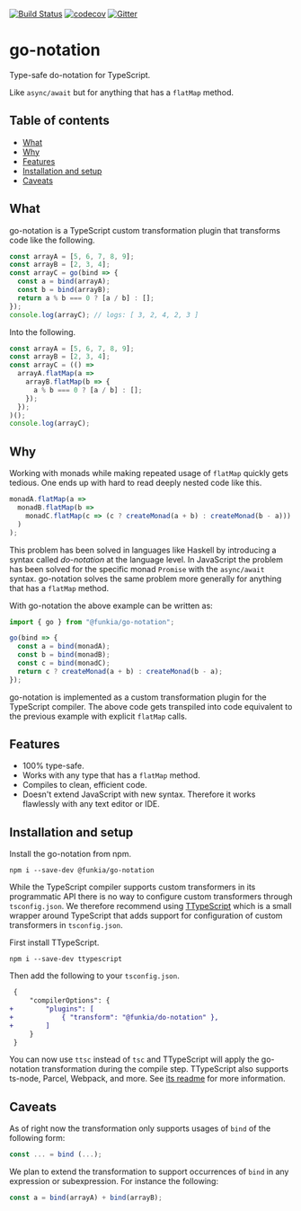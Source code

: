 [![Build Status](https://travis-ci.org/funkia/go-notation.svg?branch=master)](https://travis-ci.org/funkia/go-notation)
[![codecov](https://codecov.io/gh/funkia/go-notation/branch/master/graph/badge.svg)](https://codecov.io/gh/funkia/go-notation)
[![Gitter](https://img.shields.io/gitter/room/funkia/General.svg)](https://gitter.im/funkia/General)

# go-notation

Type-safe do-notation for TypeScript.

Like `async/await` but for anything that has a `flatMap` method.

## Table of contents

- [What](#what)
- [Why](#why)
- [Features](#features)
- [Installation and setup](#installation-and-setup)
- [Caveats](#caveats)

## What

go-notation is a TypeScript custom transformation plugin that transforms code
like the following.

```typescript
const arrayA = [5, 6, 7, 8, 9];
const arrayB = [2, 3, 4];
const arrayC = go(bind => {
  const a = bind(arrayA);
  const b = bind(arrayB);
  return a % b === 0 ? [a / b] : [];
});
console.log(arrayC); // logs: [ 3, 2, 4, 2, 3 ]
```

Into the following.

```typescript
const arrayA = [5, 6, 7, 8, 9];
const arrayB = [2, 3, 4];
const arrayC = (() =>
  arrayA.flatMap(a =>
    arrayB.flatMap(b => {
      a % b === 0 ? [a / b] : [];
    });
  });
)();
console.log(arrayC);
```

## Why

Working with monads while making repeated usage of `flatMap` quickly gets
tedious. One ends up with hard to read deeply nested code like this.

```ts
monadA.flatMap(a =>
  monadB.flatMap(b =>
    monadC.flatMap(c => (c ? createMonad(a + b) : createMonad(b - a)))
  )
);
```

This problem has been solved in languages like Haskell by introducing a syntax
called _do-notation_ at the language level. In JavaScript the problem has been
solved for the specific monad `Promise` with the `async/await` syntax.
go-notation solves the same problem more generally for anything that has a
`flatMap` method.

With go-notation the above example can be written as:

```typescript
import { go } from "@funkia/go-notation";

go(bind => {
  const a = bind(monadA);
  const b = bind(monadB);
  const c = bind(monadC);
  return c ? createMonad(a + b) : createMonad(b - a);
});
```

go-notation is implemented as a custom transformation plugin for the TypeScript
compiler. The above code gets transpiled into code equivalent to the previous
example with explicit `flatMap` calls.

## Features

- 100% type-safe.
- Works with any type that has a `flatMap` method.
- Compiles to clean, efficient code.
- Doesn't extend JavaScript with new syntax. Therefore it works flawlessly with
  any text editor or IDE.

## Installation and setup

Install the go-notation from npm.

```
npm i --save-dev @funkia/go-notation
```

While the TypeScript compiler supports custom transformers in its programmatic
API there is no way to configure custom transformers through `tsconfig.json`. We
therefore recommend using [TTypeScript](https://github.com/cevek/ttypescript)
which is a small wrapper around TypeScript that adds support for configuration
of custom transformers in `tsconfig.json`.

First install TTypeScript.

```
npm i --save-dev ttypescript
```

Then add the following to your `tsconfig.json`.

```diff
 {
     "compilerOptions": {
+        "plugins": [
+            { "transform": "@funkia/do-notation" },
+        ]
     }
 }
```

You can now use `ttsc` instead of `tsc` and TTypeScript will apply the
go-notation transformation during the compile step. TTypeScript also supports
ts-node, Parcel, Webpack, and more. See [its
readme](https://github.com/cevek/ttypescript#command-line) for more information.

## Caveats

As of right now the transformation only supports usages of `bind` of the
following form:

```typescript
const ... = bind (...);
```

We plan to extend the transformation to support occurrences of `bind` in any
expression or subexpression. For instance the following:

```typescript
const a = bind(arrayA) + bind(arrayB);
```
